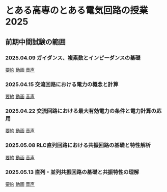 # とある高専のとある電気回路の授業 2025

## 前期中間試験の範囲
### 2025.04.09 ガイダンス、複素数とインピーダンスの基礎
[要約](https://github.com/naoya1110/electric_circuit_2_2025/blob/main/20250408.md)
[動画](https://kosenjp.sharepoint.com/sites/039R73ESII/_layouts/15/embed.aspx?UniqueId=d04c620c-f40d-4ef4-91c7-2246e009207f&embed=%7B%22ust%22%3Atrue%2C%22hv%22%3A%22CopyEmbedCode%22%7D&referrer=StreamWebApp&referrerScenario=EmbedDialog.Create)
[音声](https://kosenjp.sharepoint.com/sites/039R73ESII/_layouts/15/embed.aspx?UniqueId=96705804-0173-4cb8-ae4d-38094052f9a9&embed=%7B%22ust%22%3Atrue%2C%22hv%22%3A%22CopyEmbedCode%22%7D&referrer=StreamWebApp&referrerScenario=EmbedDialog.Create)

### 2025.04.15 交流回路における電力の概念と計算
[要約]()
[動画](https://kosenjp.sharepoint.com/sites/039R73ESII/_layouts/15/embed.aspx?UniqueId=28739e23-c3ef-4fe7-a726-f567805cd984&embed=%7B%22ust%22%3Atrue%2C%22hv%22%3A%22CopyEmbedCode%22%7D&referrer=StreamWebApp&referrerScenario=EmbedDialog.Create)
[音声](https://kosenjp.sharepoint.com/sites/039R73ESII/_layouts/15/embed.aspx?UniqueId=247d0baa-6f09-4071-a314-f5951de51a10&embed=%7B%22ust%22%3Atrue%2C%22hv%22%3A%22CopyEmbedCode%22%7D&referrer=StreamWebApp&referrerScenario=EmbedDialog.Create)

### 2025.04.22 交流回路における最大有効電力の条件と電力計算の応用
[要約]()
[動画](https://kosenjp.sharepoint.com/sites/039R73ESII/_layouts/15/embed.aspx?UniqueId=627b08f4-504a-4a9f-8a29-46353d89ded6&embed=%7B%22ust%22%3Atrue%2C%22hv%22%3A%22CopyEmbedCode%22%7D&referrer=StreamWebApp&referrerScenario=EmbedDialog.Create)
[音声](https://kosenjp.sharepoint.com/sites/039R73ESII/_layouts/15/embed.aspx?UniqueId=a76cc514-d3bb-497d-89e3-ca70e47750c2&embed=%7B%22ust%22%3Atrue%2C%22hv%22%3A%22CopyEmbedCode%22%7D&referrer=StreamWebApp&referrerScenario=EmbedDialog.Create)

### 2025.05.08 RLC直列回路における共振回路の基礎と特性解析
[要約]()
[動画](https://kosenjp.sharepoint.com/sites/039R73ESII/_layouts/15/embed.aspx?UniqueId=d1112b22-c750-4b81-ae01-2c062cdf0826&embed=%7B%22ust%22%3Atrue%2C%22hv%22%3A%22CopyEmbedCode%22%7D&referrer=StreamWebApp&referrerScenario=EmbedDialog.Create)
[音声](https://kosenjp.sharepoint.com/sites/039R73ESII/_layouts/15/embed.aspx?UniqueId=25a3abe7-467c-4967-8b5b-bce4ec9f37ab&embed=%7B%22ust%22%3Atrue%2C%22hv%22%3A%22CopyEmbedCode%22%7D&referrer=StreamWebApp&referrerScenario=EmbedDialog.Create)

### 2025.05.13 直列・並列共振回路の基礎と共振特性の理解
[要約]()
[動画](https://kosenjp.sharepoint.com/sites/039R73ESII/_layouts/15/embed.aspx?UniqueId=d1112b22-c750-4b81-ae01-2c062cdf0826&embed=%7B%22ust%22%3Atrue%2C%22hv%22%3A%22CopyEmbedCode%22%7D&referrer=StreamWebApp&referrerScenario=EmbedDialog.Create)
[音声](https://kosenjp.sharepoint.com/sites/039R73ESII/_layouts/15/embed.aspx?UniqueId=25a3abe7-467c-4967-8b5b-bce4ec9f37ab&embed=%7B%22ust%22%3Atrue%2C%22hv%22%3A%22CopyEmbedCode%22%7D&referrer=StreamWebApp&referrerScenario=EmbedDialog.Create)


